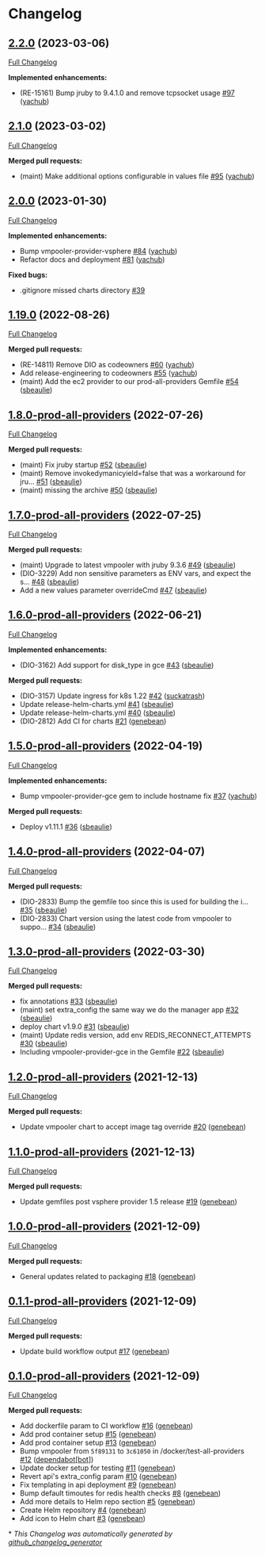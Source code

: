 # Changelog

## [2.2.0](https://github.com/puppetlabs/vmpooler-deployment/tree/2.2.0) (2023-03-06)

[Full Changelog](https://github.com/puppetlabs/vmpooler-deployment/compare/2.1.0...2.2.0)

**Implemented enhancements:**

- \(RE-15161\) Bump jruby to 9.4.1.0 and remove tcpsocket usage [\#97](https://github.com/puppetlabs/vmpooler-deployment/pull/97) ([yachub](https://github.com/yachub))

## [2.1.0](https://github.com/puppetlabs/vmpooler-deployment/tree/2.1.0) (2023-03-02)

[Full Changelog](https://github.com/puppetlabs/vmpooler-deployment/compare/2.0.0...2.1.0)

**Merged pull requests:**

- \(maint\) Make additional options configurable in values file [\#95](https://github.com/puppetlabs/vmpooler-deployment/pull/95) ([yachub](https://github.com/yachub))

## [2.0.0](https://github.com/puppetlabs/vmpooler-deployment/tree/2.0.0) (2023-01-30)

[Full Changelog](https://github.com/puppetlabs/vmpooler-deployment/compare/1.19.0...2.0.0)

**Implemented enhancements:**

- Bump vmpooler-provider-vsphere [\#84](https://github.com/puppetlabs/vmpooler-deployment/pull/84) ([yachub](https://github.com/yachub))
- Refactor docs and deployment [\#81](https://github.com/puppetlabs/vmpooler-deployment/pull/81) ([yachub](https://github.com/yachub))

**Fixed bugs:**

- .gitignore missed charts directory [\#39](https://github.com/puppetlabs/vmpooler-deployment/issues/39)

## [1.19.0](https://github.com/puppetlabs/vmpooler-deployment/tree/1.19.0) (2022-08-26)

[Full Changelog](https://github.com/puppetlabs/vmpooler-deployment/compare/1.8.0-prod-all-providers...1.19.0)

**Merged pull requests:**

- \(RE-14811\) Remove DIO as codeowners [\#60](https://github.com/puppetlabs/vmpooler-deployment/pull/60) ([yachub](https://github.com/yachub))
- Add release-engineering to codeowners [\#55](https://github.com/puppetlabs/vmpooler-deployment/pull/55) ([yachub](https://github.com/yachub))
- \(maint\) Add the ec2 provider to our prod-all-providers Gemfile [\#54](https://github.com/puppetlabs/vmpooler-deployment/pull/54) ([sbeaulie](https://github.com/sbeaulie))

## [1.8.0-prod-all-providers](https://github.com/puppetlabs/vmpooler-deployment/tree/1.8.0-prod-all-providers) (2022-07-26)

[Full Changelog](https://github.com/puppetlabs/vmpooler-deployment/compare/1.7.0-prod-all-providers...1.8.0-prod-all-providers)

**Merged pull requests:**

- \(maint\) Fix jruby startup [\#52](https://github.com/puppetlabs/vmpooler-deployment/pull/52) ([sbeaulie](https://github.com/sbeaulie))
- \(maint\) Remove invokedymanicyield=false that was a workaround for jru… [\#51](https://github.com/puppetlabs/vmpooler-deployment/pull/51) ([sbeaulie](https://github.com/sbeaulie))
- \(maint\) missing the archive [\#50](https://github.com/puppetlabs/vmpooler-deployment/pull/50) ([sbeaulie](https://github.com/sbeaulie))

## [1.7.0-prod-all-providers](https://github.com/puppetlabs/vmpooler-deployment/tree/1.7.0-prod-all-providers) (2022-07-25)

[Full Changelog](https://github.com/puppetlabs/vmpooler-deployment/compare/1.6.0-prod-all-providers...1.7.0-prod-all-providers)

**Merged pull requests:**

- \(maint\) Upgrade to latest vmpooler with jruby 9.3.6 [\#49](https://github.com/puppetlabs/vmpooler-deployment/pull/49) ([sbeaulie](https://github.com/sbeaulie))
- \(DIO-3229\) Add non sensitive parameters as ENV vars, and expect the s… [\#48](https://github.com/puppetlabs/vmpooler-deployment/pull/48) ([sbeaulie](https://github.com/sbeaulie))
- Add a new values parameter overrideCmd [\#47](https://github.com/puppetlabs/vmpooler-deployment/pull/47) ([sbeaulie](https://github.com/sbeaulie))

## [1.6.0-prod-all-providers](https://github.com/puppetlabs/vmpooler-deployment/tree/1.6.0-prod-all-providers) (2022-06-21)

[Full Changelog](https://github.com/puppetlabs/vmpooler-deployment/compare/1.5.0-prod-all-providers...1.6.0-prod-all-providers)

**Implemented enhancements:**

- \(DIO-3162\) Add support for disk\_type in gce [\#43](https://github.com/puppetlabs/vmpooler-deployment/pull/43) ([sbeaulie](https://github.com/sbeaulie))

**Merged pull requests:**

- \(DIO-3157\) Update ingress for k8s 1.22 [\#42](https://github.com/puppetlabs/vmpooler-deployment/pull/42) ([suckatrash](https://github.com/suckatrash))
- Update release-helm-charts.yml [\#41](https://github.com/puppetlabs/vmpooler-deployment/pull/41) ([sbeaulie](https://github.com/sbeaulie))
- Update release-helm-charts.yml [\#40](https://github.com/puppetlabs/vmpooler-deployment/pull/40) ([sbeaulie](https://github.com/sbeaulie))
- \(DIO-2812\) Add CI for charts [\#21](https://github.com/puppetlabs/vmpooler-deployment/pull/21) ([genebean](https://github.com/genebean))

## [1.5.0-prod-all-providers](https://github.com/puppetlabs/vmpooler-deployment/tree/1.5.0-prod-all-providers) (2022-04-19)

[Full Changelog](https://github.com/puppetlabs/vmpooler-deployment/compare/1.4.0-prod-all-providers...1.5.0-prod-all-providers)

**Implemented enhancements:**

- Bump vmpooler-provider-gce gem to include hostname fix [\#37](https://github.com/puppetlabs/vmpooler-deployment/pull/37) ([yachub](https://github.com/yachub))

**Merged pull requests:**

- Deploy v1.11.1 [\#36](https://github.com/puppetlabs/vmpooler-deployment/pull/36) ([sbeaulie](https://github.com/sbeaulie))

## [1.4.0-prod-all-providers](https://github.com/puppetlabs/vmpooler-deployment/tree/1.4.0-prod-all-providers) (2022-04-07)

[Full Changelog](https://github.com/puppetlabs/vmpooler-deployment/compare/1.3.0-prod-all-providers...1.4.0-prod-all-providers)

**Merged pull requests:**

- \(DIO-2833\) Bump the gemfile too since this is used for building the i… [\#35](https://github.com/puppetlabs/vmpooler-deployment/pull/35) ([sbeaulie](https://github.com/sbeaulie))
- \(DIO-2833\) Chart version using the latest code from vmpooler to suppo… [\#34](https://github.com/puppetlabs/vmpooler-deployment/pull/34) ([sbeaulie](https://github.com/sbeaulie))

## [1.3.0-prod-all-providers](https://github.com/puppetlabs/vmpooler-deployment/tree/1.3.0-prod-all-providers) (2022-03-30)

[Full Changelog](https://github.com/puppetlabs/vmpooler-deployment/compare/1.2.0-prod-all-providers...1.3.0-prod-all-providers)

**Merged pull requests:**

- fix annotations [\#33](https://github.com/puppetlabs/vmpooler-deployment/pull/33) ([sbeaulie](https://github.com/sbeaulie))
- \(maint\) set extra\_config the same way we do the manager app [\#32](https://github.com/puppetlabs/vmpooler-deployment/pull/32) ([sbeaulie](https://github.com/sbeaulie))
- deploy chart v1.9.0 [\#31](https://github.com/puppetlabs/vmpooler-deployment/pull/31) ([sbeaulie](https://github.com/sbeaulie))
- \(maint\) Update redis version, add env REDIS\_RECONNECT\_ATTEMPTS [\#30](https://github.com/puppetlabs/vmpooler-deployment/pull/30) ([sbeaulie](https://github.com/sbeaulie))
- Including vmpooler-provider-gce in the Gemfile [\#22](https://github.com/puppetlabs/vmpooler-deployment/pull/22) ([sbeaulie](https://github.com/sbeaulie))

## [1.2.0-prod-all-providers](https://github.com/puppetlabs/vmpooler-deployment/tree/1.2.0-prod-all-providers) (2021-12-13)

[Full Changelog](https://github.com/puppetlabs/vmpooler-deployment/compare/1.1.0-prod-all-providers...1.2.0-prod-all-providers)

**Merged pull requests:**

- Update vmpooler chart to accept image tag override [\#20](https://github.com/puppetlabs/vmpooler-deployment/pull/20) ([genebean](https://github.com/genebean))

## [1.1.0-prod-all-providers](https://github.com/puppetlabs/vmpooler-deployment/tree/1.1.0-prod-all-providers) (2021-12-13)

[Full Changelog](https://github.com/puppetlabs/vmpooler-deployment/compare/1.0.0-prod-all-providers...1.1.0-prod-all-providers)

**Merged pull requests:**

- Update gemfiles post vsphere provider 1.5 release [\#19](https://github.com/puppetlabs/vmpooler-deployment/pull/19) ([genebean](https://github.com/genebean))

## [1.0.0-prod-all-providers](https://github.com/puppetlabs/vmpooler-deployment/tree/1.0.0-prod-all-providers) (2021-12-09)

[Full Changelog](https://github.com/puppetlabs/vmpooler-deployment/compare/0.1.1-prod-all-providers...1.0.0-prod-all-providers)

**Merged pull requests:**

- General updates related to packaging [\#18](https://github.com/puppetlabs/vmpooler-deployment/pull/18) ([genebean](https://github.com/genebean))

## [0.1.1-prod-all-providers](https://github.com/puppetlabs/vmpooler-deployment/tree/0.1.1-prod-all-providers) (2021-12-09)

[Full Changelog](https://github.com/puppetlabs/vmpooler-deployment/compare/0.1.0-prod-all-providers...0.1.1-prod-all-providers)

**Merged pull requests:**

- Update build workflow output [\#17](https://github.com/puppetlabs/vmpooler-deployment/pull/17) ([genebean](https://github.com/genebean))

## [0.1.0-prod-all-providers](https://github.com/puppetlabs/vmpooler-deployment/tree/0.1.0-prod-all-providers) (2021-12-09)

[Full Changelog](https://github.com/puppetlabs/vmpooler-deployment/compare/074778d0b021afefdffed1931228954f9adbd9f6...0.1.0-prod-all-providers)

**Merged pull requests:**

- Add dockerfile param to CI workflow [\#16](https://github.com/puppetlabs/vmpooler-deployment/pull/16) ([genebean](https://github.com/genebean))
- Add prod container setup [\#15](https://github.com/puppetlabs/vmpooler-deployment/pull/15) ([genebean](https://github.com/genebean))
- Add prod container setup [\#13](https://github.com/puppetlabs/vmpooler-deployment/pull/13) ([genebean](https://github.com/genebean))
- Bump vmpooler from `5f89131` to `3c61050` in /docker/test-all-providers [\#12](https://github.com/puppetlabs/vmpooler-deployment/pull/12) ([dependabot[bot]](https://github.com/apps/dependabot))
- Update docker setup for testing [\#11](https://github.com/puppetlabs/vmpooler-deployment/pull/11) ([genebean](https://github.com/genebean))
- Revert api's extra\_config param [\#10](https://github.com/puppetlabs/vmpooler-deployment/pull/10) ([genebean](https://github.com/genebean))
- Fix templating in api deployment [\#9](https://github.com/puppetlabs/vmpooler-deployment/pull/9) ([genebean](https://github.com/genebean))
- Bump default timoutes for redis health checks [\#8](https://github.com/puppetlabs/vmpooler-deployment/pull/8) ([genebean](https://github.com/genebean))
- Add more details to Helm repo section [\#5](https://github.com/puppetlabs/vmpooler-deployment/pull/5) ([genebean](https://github.com/genebean))
- Create Helm repository [\#4](https://github.com/puppetlabs/vmpooler-deployment/pull/4) ([genebean](https://github.com/genebean))
- Add icon to Helm chart [\#3](https://github.com/puppetlabs/vmpooler-deployment/pull/3) ([genebean](https://github.com/genebean))



\* *This Changelog was automatically generated by [github_changelog_generator](https://github.com/github-changelog-generator/github-changelog-generator)*
